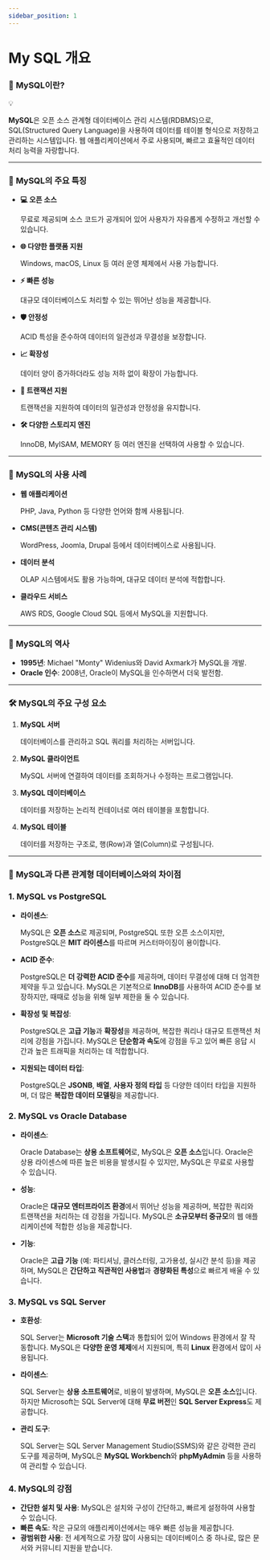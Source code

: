 ```yaml
---
sidebar_position: 1
---
```


# My SQL 개요

### 🧐 **MySQL이란?**

<aside>
💡

**MySQL**은 오픈 소스 관계형 데이터베이스 관리 시스템(RDBMS)으로, SQL(Structured Query Language)을 사용하여 데이터를 테이블 형식으로 저장하고 관리하는 시스템입니다.
웹 애플리케이션에서 주로 사용되며, 빠르고 효율적인 데이터 처리 능력을 자랑합니다.

</aside>

---

### 🔑 **MySQL의 주요 특징**

- **💻 오픈 소스**
    
    무료로 제공되며 소스 코드가 공개되어 있어 사용자가 자유롭게 수정하고 개선할 수 있습니다.
    
- **🌐 다양한 플랫폼 지원**
    
    Windows, macOS, Linux 등 여러 운영 체제에서 사용 가능합니다.
    
- **⚡ 빠른 성능**
    
    대규모 데이터베이스도 처리할 수 있는 뛰어난 성능을 제공합니다.
    
- **🛡️ 안정성**
    
    ACID 특성을 준수하여 데이터의 일관성과 무결성을 보장합니다.
    
- **📈 확장성**
    
    데이터 양이 증가하더라도 성능 저하 없이 확장이 가능합니다.
    
- **🔄 트랜잭션 지원**
    
    트랜잭션을 지원하여 데이터의 일관성과 안정성을 유지합니다.
    
- **🛠️ 다양한 스토리지 엔진**
    
    InnoDB, MyISAM, MEMORY 등 여러 엔진을 선택하여 사용할 수 있습니다.
    

---

### 🚀 **MySQL의 사용 사례**

- **웹 애플리케이션**
    
    PHP, Java, Python 등 다양한 언어와 함께 사용됩니다.
    
- **CMS(콘텐츠 관리 시스템)**
    
    WordPress, Joomla, Drupal 등에서 데이터베이스로 사용됩니다.
    
- **데이터 분석**
    
    OLAP 시스템에서도 활용 가능하며, 대규모 데이터 분석에 적합합니다.
    
- **클라우드 서비스**
    
    AWS RDS, Google Cloud SQL 등에서 MySQL을 지원합니다.
    

---

### 📜 **MySQL의 역사**

- **1995년**: Michael "Monty" Widenius와 David Axmark가 MySQL을 개발.
- **Oracle 인수**: 2008년, Oracle이 MySQL을 인수하면서 더욱 발전함.

---

### 🛠️ **MySQL의 주요 구성 요소**

1. **MySQL 서버**
    
    데이터베이스를 관리하고 SQL 쿼리를 처리하는 서버입니다.
    
2. **MySQL 클라이언트**
    
    MySQL 서버에 연결하여 데이터를 조회하거나 수정하는 프로그램입니다.
    
3. **MySQL 데이터베이스**
    
    데이터를 저장하는 논리적 컨테이너로 여러 테이블을 포함합니다.
    
4. **MySQL 테이블**
    
    데이터를 저장하는 구조로, 행(Row)과 열(Column)로 구성됩니다.
    

---

### 📝 **MySQL과 다른 관계형 데이터베이스와의 차이점**

### **1. MySQL vs PostgreSQL**

- **라이센스**:
    
    MySQL은 **오픈 소스**로 제공되며, PostgreSQL 또한 오픈 소스이지만, PostgreSQL은 **MIT 라이센스**를 따르며 커스터마이징이 용이합니다.
    
- **ACID 준수**:
    
    PostgreSQL은 **더 강력한 ACID 준수**를 제공하며, 데이터 무결성에 대해 더 엄격한 제약을 두고 있습니다. MySQL은 기본적으로 **InnoDB**를 사용하여 ACID 준수를 보장하지만, 때때로 성능을 위해 일부 제한을 둘 수 있습니다.
    
- **확장성 및 복잡성**:
    
    PostgreSQL은 **고급 기능**과 **확장성**을 제공하며, 복잡한 쿼리나 대규모 트랜잭션 처리에 강점을 가집니다. MySQL은 **단순함과 속도**에 강점을 두고 있어 빠른 응답 시간과 높은 트래픽을 처리하는 데 적합합니다.
    
- **지원되는 데이터 타입**:
    
    PostgreSQL은 **JSONB**, **배열**, **사용자 정의 타입** 등 다양한 데이터 타입을 지원하며, 더 많은 **복잡한 데이터 모델링**을 제공합니다.
    

### **2. MySQL vs Oracle Database**

- **라이센스**:
    
    Oracle Database는 **상용 소프트웨어**로, MySQL은 **오픈 소스**입니다. Oracle은 상용 라이센스에 따른 높은 비용을 발생시킬 수 있지만, MySQL은 무료로 사용할 수 있습니다.
    
- **성능**:
    
    Oracle은 **대규모 엔터프라이즈 환경**에서 뛰어난 성능을 제공하며, 복잡한 쿼리와 트랜잭션을 처리하는 데 강점을 가집니다. MySQL은 **소규모부터 중규모**의 웹 애플리케이션에 적합한 성능을 제공합니다.
    
- **기능**:
    
    Oracle은 **고급 기능** (예: 파티셔닝, 클러스터링, 고가용성, 실시간 분석 등)을 제공하며, MySQL은 **간단하고 직관적인 사용법**과 **경량화된 특성**으로 빠르게 배울 수 있습니다.
    

### **3. MySQL vs SQL Server**

- **호환성**:
    
    SQL Server는 **Microsoft 기술 스택**과 통합되어 있어 Windows 환경에서 잘 작동합니다. MySQL은 **다양한 운영 체제**에서 지원되며, 특히 **Linux** 환경에서 많이 사용됩니다.
    
- **라이센스**:
    
    SQL Server는 **상용 소프트웨어**로, 비용이 발생하며, MySQL은 **오픈 소스**입니다. 하지만 Microsoft는 SQL Server에 대해 **무료 버전**인 **SQL Server Express**도 제공합니다.
    
- **관리 도구**:
    
    SQL Server는 SQL Server Management Studio(SSMS)와 같은 강력한 관리 도구를 제공하며, MySQL은 **MySQL Workbench**와 **phpMyAdmin** 등을 사용하여 관리할 수 있습니다.
    

### **4. MySQL의 강점**

- **간단한 설치 및 사용**: MySQL은 설치와 구성이 간단하고, 빠르게 설정하여 사용할 수 있습니다.
- **빠른 속도**: 작은 규모의 애플리케이션에서는 매우 빠른 성능을 제공합니다.
- **광범위한 사용**: 전 세계적으로 가장 많이 사용되는 데이터베이스 중 하나로, 많은 문서와 커뮤니티 지원을 받습니다.